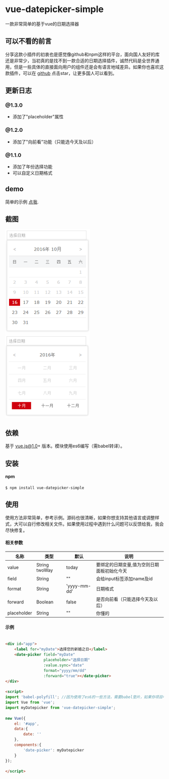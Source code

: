# vue-datepicker-simple

一款非常简单的基于vue的日期选择器


## 可以不看的前言

分享这款小插件的初衷也是感觉像github和npm这样的平台，面向国人友好的库还是非常少，当初真的是找不到一款合适的日期选择插件，诚然代码是全世界通用，但是一些具体的直接面向用户的组件还是会有语言地域差异。如果你也喜欢这款插件，可以在 [github](https://github.com/dai-siki/vue-datepicker-simple) 点击star，让更多国人可以看到。


## 更新日志

### @1.3.0
- 添加了"placeholder"属性

### @1.2.0
- 添加了"向前看"功能（只能选今天及以后）

### @1.1.0
- 添加了年份选择功能
- 可以自定义日期格式


## demo

简单的示例 [点我](http://dai-siki.github.io/vue-datepicker-simple/example/demo.html).


## 截图

![screenshot](screenshot/01.png)
![screenshot](screenshot/02.png)


## 依赖

基于 vue.js@1.0+ 版本。模块使用es6编写（需babel转译）。


## 安装

#### npm

```shell
$ npm install vue-datepicker-simple
```

## 使用

使用方法非常简单，参考示例。源码也很清晰，如果你想支持其他语言或调整样式，大可以自行修改相关文件。如果使用过程中遇到什么问题可以反馈给我，我会尽快修复。

#### 相关参数

| 名称              | 类型               | 默认             | 说明                                         |
| ----------------- | ----------------- | ---------------- | --------------------------------------------- |
| value             | String twoWay     | today            | 要绑定的日期变量,值为空则日期面板初始化今天    |
| field             | String            | ""               | 会给input标签添加name及id                   |
| format            | String            | 'yyyy-mm-dd'     | 日期格式                                    |
| forward           | Boolean           | false            | 是否向前看（只能选择今天及以后）              |
| placeholder       | String            | ""               | 你懂的                                     |


#### 示例

```html

<div id="app">
	<label for="myDate">选择您的新婚之日</label>
	<date-picker field="myDate"
				 placeholder="选择日期"
				 :value.sync="date"
				 format="yyyy/mm/dd"
				 :forward="true"></date-picker>
</div>

<script>
import 'babel-polyfill'; //因为使用了es6的一些方法，需要babel垫片，如果你项目中已有相关兼容性方案，可忽略
import Vue from 'vue';
import myDatepicker from 'vue-datepicker-simple';

new Vue({
    el: '#app',
    data:{
        date: ''
    },
    components:{
        'date-picker': myDatepicker
    }
});

</script>

```
